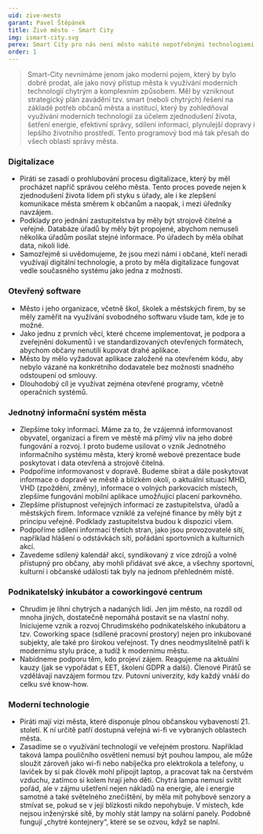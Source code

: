 ```yaml
---
uid: zive-mesto
garant: Pavel Štěpánek
title: Živé město - Smart City
img: ismart-city.svg
perex: Smart City pro nás není město nabité nepotřebnými technologiemi z dotačních peněz, ale město, které díky technologiím a chytrému přístupu funguje lépe.
order: 1
---
```


>Smart-City nevnímáme jenom jako moderní pojem, který by bylo dobré prodat, ale jako nový přístup města k využívání moderních technologií chytrým a komplexním způsobem. Měl by vzniknout strategický plán zavádění tzv. smart (neboli chytrých) řešení na základě potřeb občanů města a institucí, který by zohledňoval využívání moderních technologií za účelem zjednodušení života, šetření energie, efektivní správy, sdílení informací, plynulejší dopravy i lepšího životního prostředí. Tento programový bod má tak přesah do všech oblastí správy města.


### Digitalizace


- Piráti se zasadí o prohlubování procesu digitalizace, který by měl procházet napříč správou celého města. Tento proces povede nejen k zjednodušení života lidem při styku s úřady, ale i ke zlepšení komunikace města směrem k občanům a naopak, i mezi úředníky navzájem. 
- Podklady pro jednání zastupitelstva by měly být strojově čitelné a veřejné. Databáze úřadů by měly být propojené, abychom nemuseli několika úřadům posílat stejné informace. Po úřadech by měla obíhat data, nikoli lidé. 
- Samozřejmě si uvědomujeme, že jsou mezi námi i občané, kteří neradi využívají digitální technologie, a proto by měla digitalizace fungovat vedle současného systému jako jedna z možností.


### Otevřený software

- Město i jeho organizace, včetně škol, školek a městských firem, by se měly zaměřit na využívání svobodného softwaru všude tam, kde je to možné.
- Jako jednu z prvních věcí, které chceme implementovat, je podpora a zveřejnění dokumentů i ve standardizovaných otevřených formátech, abychom občany nenutili kupovat drahé aplikace. 
- Město by mělo vyžadovat aplikace založené na otevřeném kódu, aby nebylo vázané na konkrétního dodavatele bez možnosti snadného odstoupení od smlouvy.
- Dlouhodobý cíl je využívat zejména otevřené programy, včetně operačních systémů.


### Jednotný informační systém města

- Zlepšíme toky informací. Máme za to, že vzájemná informovanost obyvatel, organizací a firem ve městě má přímý vliv na jeho dobré fungování a rozvoj. I proto budeme usilovat o vznik Jednotného informačního systému města, který kromě webové prezentace bude poskytovat i data otevřená a strojově čitelná.
- Podpoříme informovanost v dopravě. Budeme sbírat a dále poskytovat informace o dopravě ve městě a blízkém okolí, o aktuální situaci MHD, VHD (zpoždění, změny), informace o volných parkovacích místech, zlepšíme fungování mobilní aplikace umožňující placení parkovného.
- Zlepšíme přístupnost veřejných informací ze zastupitelstva, úřadů a městských firem. Informace vzniklé za veřejné finance by měly být z principu veřejné. Podklady zastupitelstva budou k dispozici všem.
- Podpoříme sdílení informací třetích stran, jako jsou provozovatelé sítí, například hlášení o odstávkách sítí, pořádání sportovních a kulturních akcí.
- Zavedeme sdílený kalendář akcí, syndikovaný z více zdrojů a volně přístupný pro občany, aby mohli přidávat své akce, a všechny sportovní, kulturní i občanské události tak byly na jednom přehledném místě. 

### Podnikatelský inkubátor a coworkingové centrum

- Chrudim je líhní chytrých a nadaných lidí. Jen jim město, na rozdíl od mnoha jiných, dostatečně nepomáhá postavit se na vlastní nohy. Iniciujeme vznik a rozvoj Chrudimského podnikatelského inkubátoru a tzv. Coworking space (sdílené pracovní prostory) nejen pro inkubované subjekty, ale také pro širokou veřejnost. Ty dnes neodmyslitelně patří k modernímu stylu práce, a tudíž k modernímu městu. 
- Nabídneme podporu těm, kdo projeví zájem. Reagujeme na aktuální kauzy (jak se vypořádat s EET, školení GDPR a další). Členové Pirátů se vzdělávají navzájem formou tzv. Putovní univerzity, kdy každý vnáší do celku své know-how. 

### Moderní technologie

- Piráti mají vizi města, které disponuje plnou občanskou vybaveností 21. století. K ní určitě patří dostupná veřejná wi-fi ve vybraných oblastech města. 
- Zasadíme se o využívání technologií ve veřejném prostoru. Například taková lampa pouličního osvětlení nemusí být pouhou lampou, ale může sloužit zároveň jako wi-fi nebo nabíječka pro elektrokola a telefony, u laviček by si pak člověk mohl připojit laptop, a pracovat tak na čerstvém vzduchu, zatímco si kolem hrají jeho děti. Chytrá lampa nemusí svítit pořád, ale v zájmu ušetření nejen nákladů na energie, ale i energie samotné a také světelného znečištění,  by měla mít pohybové senzory a stmívat se, pokud se v její blízkosti nikdo nepohybuje. V místech, kde nejsou inženýrské sítě, by mohly stát lampy na solární panely. Podobně fungují „chytré kontejnery“, které se se ozvou, když se naplní.


